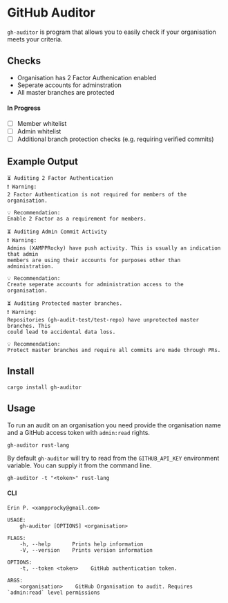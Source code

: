 # GitHub Auditor
`gh-auditor` is program that allows you to easily check if your organisation
meets your criteria.

## Checks

* Organisation has 2 Factor Authenication enabled
* Seperate accounts for adminstration
* All master branches are protected

#### In Progress
- [ ] Member whitelist
- [ ] Admin whitelist
- [ ] Additional branch protection checks (e.g. requiring verified commits)

## Example Output
```
⏳ Auditing 2 Factor Authentication
❗️ Warning:
2 Factor Authentication is not required for members of the organisation.

💡 Recommendation:
Enable 2 Factor as a requirement for members.

⏳ Auditing Admin Commit Activity
❗️ Warning:
Admins (XAMPPRocky) have push activity. This is usually an indication that admin
members are using their accounts for purposes other than administration.

💡 Recommendation:
Create seperate accounts for administration access to the organisation.

⏳ Auditing Protected master branches.
❗️ Warning:
Repositories (gh-audit-test/test-repo) have unprotected master branches. This
could lead to accidental data loss.

💡 Recommendation:
Protect master branches and require all commits are made through PRs.
```

## Install
```
cargo install gh-auditor
```

## Usage
To run an audit on an organisation you need provide the organisation name and
a GitHub access token with `admin:read` rights.

```
gh-auditor rust-lang
```

By default `gh-auditor` will try to read from the `GITHUB_API_KEY` environment
variable. You can supply it from the command line.

```
gh-auditor -t "<token>" rust-lang
```

#### CLI
```
Erin P. <xampprocky@gmail.com>

USAGE:
    gh-auditor [OPTIONS] <organisation>

FLAGS:
    -h, --help       Prints help information
    -V, --version    Prints version information

OPTIONS:
    -t, --token <token>    GitHub authentication token.

ARGS:
    <organisation>    GitHub Organisation to audit. Requires `admin:read` level permissions
```
